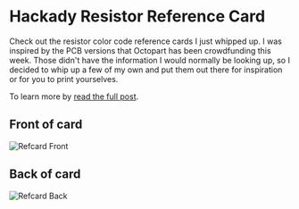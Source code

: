Hackady Resistor Reference Card
===============================

Check out the resistor color code reference cards I just whipped up. I was inspired by the PCB versions that Octopart has been crowdfunding this week. Those didn't have the information I would normally be looking up, so I decided to whip up a few of my own and put them out there for inspiration or for you to print yourselves.

To learn more by [read the full post](http://hackaday.com/2013/08/28/hackadays-resistor-code-reference-card/).

## Front of card
![Refcard Front](https://raw.github.com/Hack-a-Day/Resistor-RefCard/master/resistor-refcard-front.png)

## Back of card
![Refcard Back](https://raw.github.com/Hack-a-Day/Resistor-RefCard/master/resistor-refcard-back.png)

